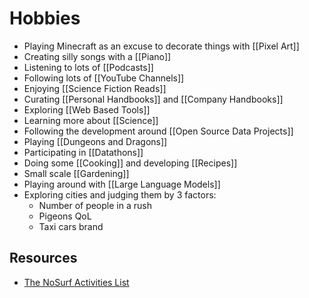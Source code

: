 # Hobbies

- Playing Minecraft as an excuse to decorate things with [[Pixel Art]]
- Creating silly songs with a [[Piano]]
- Listening to lots of [[Podcasts]]
- Following lots of [[YouTube Channels]]
- Enjoying [[Science Fiction Reads]]
- Curating [[Personal Handbooks]] and [[Company Handbooks]]
- Exploring [[Web Based Tools]]
- Learning more about [[Science]]
- Following the development around [[Open Source Data Projects]]
- Playing [[Dungeons and Dragons]]
- Participating in [[Datathons]]
- Doing some [[Cooking]] and developing [[Recipes]]
- Small scale [[Gardening]]
- Playing around with [[Large Language Models]]
- Exploring cities and judging them by 3 factors:
  - Number of people in a rush
  - Pigeons QoL
  - Taxi cars brand

## Resources

- [The NoSurf Activities List](https://nosurf.net/activity-list/)
